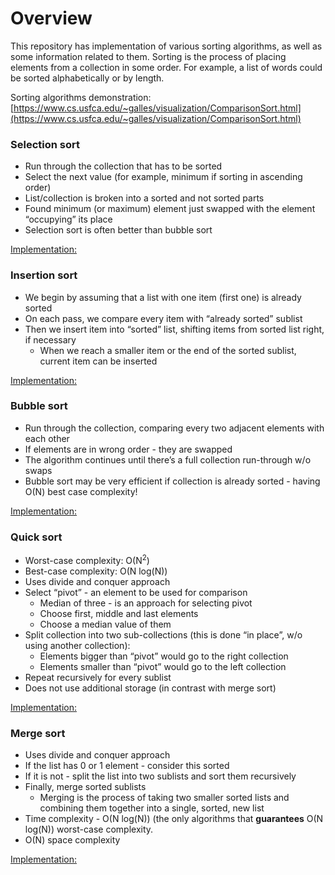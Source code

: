 # Overview
This repository has implementation of various sorting algorithms, as well as some information related to them.
Sorting is the process of placing elements from a collection in some order. For example, a list of words could be sorted alphabetically or by length.

Sorting algorithms demonstration: [https://www.cs.usfca.edu/~galles/visualization/ComparisonSort.html](https://www.cs.usfca.edu/~galles/visualization/ComparisonSort.html)

### Selection sort

- Run through the collection that has to be sorted
- Select the next value (for example, minimum if sorting in ascending order)
- List/collection is broken into a sorted and not sorted parts
- Found minimum (or maximum) element just swapped with the element “occupying” its place
- Selection sort is often better than bubble sort

[Implementation:](selection_sort.py)

### **Insertion sort**

- We begin by assuming that a list with one item (first one) is already sorted
- On each pass, we compare every item with “already sorted” sublist
- Then we insert item into “sorted” list, shifting items from sorted list right, if necessary
    - When we reach a smaller item or the end of the sorted sublist, current item can be inserted

[Implementation:](insert_sort.py)

### **Bubble sort**

- Run through the collection, comparing every two adjacent elements with each other
- If elements are in wrong order - they are swapped
- The algorithm continues until there’s a full collection run-through w/o swaps
- Bubble sort may be very efficient if collection is already sorted - having O(N) best case complexity!

[Implementation:](bubble_sort.py)

### **Quick sort**

- Worst-case complexity: O(N$^2$)
- Best-case complexity: O(N log(N))
- Uses divide and conquer approach
- Select “pivot” - an element to be used for comparison
    - Median of three - is an approach for selecting pivot
    - Choose first, middle and last elements
    - Choose a median value of them
- Split collection into two sub-collections (this is done “in place”, w/o using another collection):
    - Elements bigger than “pivot” would go to the right collection
    - Elements smaller than “pivot” would go to the left collection
- Repeat recursively for every sublist
- Does not use additional storage (in contrast with merge sort)

[Implementation:](quick_sort.py)

### **Merge sort**

- Uses divide and conquer approach
- If the list has 0 or 1 element - consider this sorted
- If it is not - split the list into two sublists and sort them recursively
- Finally, merge sorted sublists
    - Merging is the process of taking two smaller sorted lists and combining them together into a single, sorted, new list
- Time complexity - O(N log(N)) (the only algorithms that **guarantees** O(N log(N)) worst-case complexity.
- O(N) space complexity

[Implementation:](merge_sort.py)